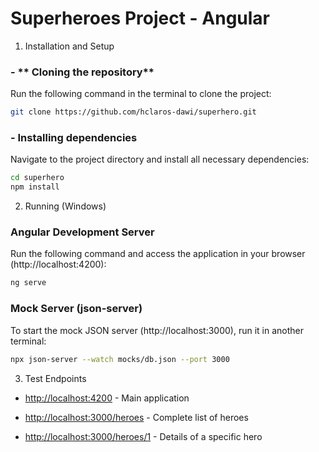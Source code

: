 # Superheroes Project - Angular

1. Installation and Setup

### - ** Cloning the repository** 
Run the following command in the terminal to clone the project:
```sh
git clone https://github.com/hclaros-dawi/superhero.git
```

### - **Installing dependencies** 
Navigate to the project directory and install all necessary dependencies:
```sh
cd superhero
npm install
```

2. Running (Windows)

### Angular Development Server
Run the following command and access the application in your browser (http://localhost:4200):
```sh
ng serve
```

### Mock Server (json-server)
To start the mock JSON server (http://localhost:3000), run it in another terminal:
```sh
npx json-server --watch mocks/db.json --port 3000
```

3. Test Endpoints

- [http://localhost:4200](http://localhost:4200) - Main application  

- [http://localhost:3000/heroes](http://localhost:3000/heroes) - Complete list of heroes 

- [http://localhost:3000/heroes/1](http://localhost:3000/heroes/1) - Details of a specific hero 
